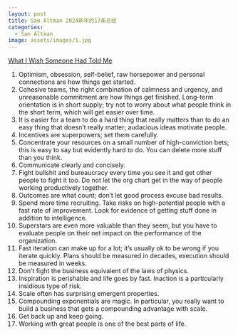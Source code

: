 ```yaml
---
layout: post
title: Sam Altman 2024新年的17条总结
categories:
  - Sam Altman
image: assets/images/1.jpg
---
```



[What I Wish Someone Had Told Me](https://blog.samaltman.com/what-i-wish-someone-had-told-me)


1. Optimism, obsession, self-belief, raw horsepower and personal connections are how things get started.
2. Cohesive teams, the right combination of calmness and urgency, and unreasonable commitment are how things get finished. Long-term orientation is in short supply; try not to worry about what people think in the short term, which will get easier over time.
3. It is easier for a team to do a hard thing that really matters than to do an easy thing that doesn’t really matter; audacious ideas motivate people.
4. Incentives are superpowers; set them carefully.
5. Concentrate your resources on a small number of high-conviction bets; this is easy to say but evidently hard to do. You can delete more stuff than you think.
6. Communicate clearly and concisely.
7. Fight bullshit and bureaucracy every time you see it and get other people to fight it too. Do not let the org chart get in the way of people working productively together.
8. Outcomes are what count; don’t let good process excuse bad results.
9. Spend more time recruiting. Take risks on high-potential people with a fast rate of improvement. Look for evidence of getting stuff done in addition to intelligence.
10. Superstars are even more valuable than they seem, but you have to evaluate people on their net impact on the performance of the organization.
11. Fast iteration can make up for a lot; it’s usually ok to be wrong if you iterate quickly. Plans should be measured in decades, execution should be measured in weeks.
12. Don’t fight the business equivalent of the laws of physics.
13. Inspiration is perishable and life goes by fast. Inaction is a particularly insidious type of risk.
14. Scale often has surprising emergent properties.
15. Compounding exponentials are magic. In particular, you really want to build a business that gets a compounding advantage with scale.
16. Get back up and keep going.
17. Working with great people is one of the best parts of life.